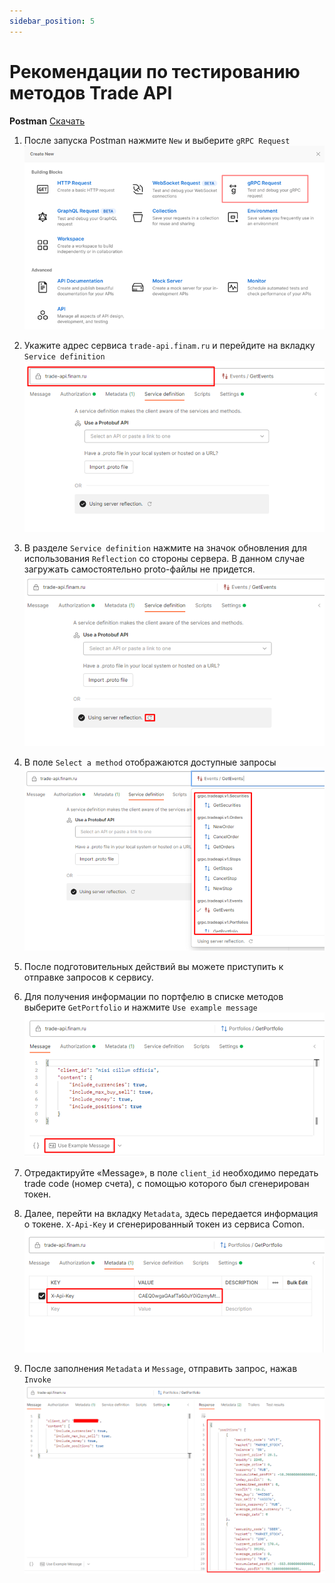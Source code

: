 ```yaml
---
sidebar_position: 5
---
```


# Рекомендации по тестированию методов Trade API

**Postman** [Скачать](https://www.postman.com/downloads/?utm_source=postman-home)

1. После запуска Postman нажмите `New` и выберите `gRPC Request`
   ![Шаг_1](img/img_1.png)
2. Укажите адрес сервиса `trade-api.finam.ru` и перейдите на вкладку `Service definition`
   ![Шаг_2](img/img_2.png)
3. В разделе `Service definition` нажмите на значок обновления для использования `Reflection` со стороны сервера. В
   данном случае загружать самостоятельно proto-файлы не придется.
   ![Шаг_3](img/img_3.png)
4. В поле `Select a method` отображаются доступные запросы
   ![Шаг_4](img/img_4.png)
5. После подготовительных действий вы можете приступить к отправке запросов к сервису.

6. Для получения информации по портфелю в списке методов выберите `GetPortfolio` и нажмите `Use example message`
   ![Шаг_6](img/img_5.png)
7. Отредактируйте «Message», в поле `client_id` необходимо передать trade code (номер счета), с помощью которого был
   сгенерирован токен.

8. Далее, перейти на вкладку `Metadata`, здесь передается информация о токене.
   `X-Api-Key` и сгенерированный токен из сервиса Comon.
   ![Шаг_8](img/img_6.png)
9. После заполнения `Metadata` и `Message`, отправить запрос, нажав `Invoke`
   ![Шаг_9](img/img_7.png)










